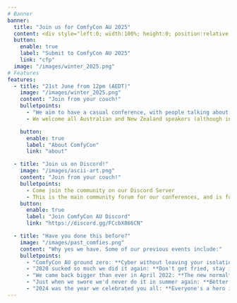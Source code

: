 ```yaml
---
# Banner
banner:
  title: "Join us for ComfyCon AU 2025"
  content: <div style="left:0; width:100%; height:0; position:relative; padding-bottom:25%; margin:0 auto"><div style="left:0; width:100%; height:0; position:relative; padding-bottom:25%; margin:0 auto"><iframe src="https://www.tickcounter.com/widget/countdown/6746799" style="top:0; left:0; width:100%; height:100%; position:absolute; border:0; overflow:hidden" title="ComfyCon AU 2025"></iframe></div></div><br><br><div class="mx-auto" style="text-align:center; margin:auto; display:block;"></div>
  button:
    enable: true
    label: "Submit to ComfyCon AU 2025"
    link: "cfp"
  image: "/images/winter_2025.png"
# Features
features:
  - title: "21st June from 12pm (AEDT)"
    image: "/images/winter_2025.png"
    content: "Join from your couch!"
    bulletpoints:
      - "We aim to have a casual conference, with people talking about things that interest them and the rest of the community. You can be at home, in your pyjamas, drinking a beer, and we'll take you."
      - We welcome all Australian and New Zealand speakers (although international speakers are welcome too if you want to stay up late!) to talk about Cyber Security, and Cyber Security Adjacent topics, close to their hearts.

    button:
      enable: true
      label: "About ComfyCon"
      link: "about"

  - title: "Join us on Discord!"
    image: "/images/ascii-art.png"
    content: "Join from your couch!"
    bulletpoints:
      - Come join the community on our Discord Server
      - This is the main community forum for our conferences, and is full of amazing people
    button:
      enable: true
      label: "Join ComfyCon AU Discord"
      link: "https://discord.gg/FCcbX866CN"

  - title: "Have you done this before?"
    image: "/images/past_comfies.png"
    content: "Why yes we have. Some of our previous events include:"
    bulletpoints:
      - "ComfyCon AU ground zero: **Cyber without leaving your isolation tank**."
      - "2020 sucked so much we did it again: **Don't get fried, stay inside**."
      - "We came back bigger than ever in April 2022: **The new normal**."
      - "Just when we swore we'd never do it in summer again: **Better together**."
      - "2024 was the year we celebrated you all: **Everyone's a hero in their own way**."
---
```

